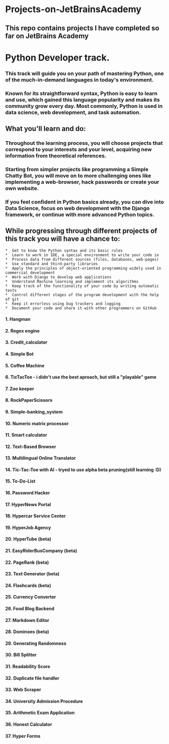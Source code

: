 # Projects-on-JetBrainsAcademy


## This repo contains projects I have completed so far on JetBrains Academy 

# Python Developer track.

### This track will guide you on your path of mastering Python, one of the much-in-demand languages in today's environment. 
### Known for its straightforward syntax, Python is easy to learn and use, which gained this language popularity and makes its community grow every day. Most commonly, Python is used in data science, web development, and task automation.

## What you'll learn and do:

### Throughout the learning process, you will choose projects that correspond to your interests and your level, acquiring new information from theoretical references. 
### Starting from simpler projects like programming a Simple Chatty Bot, you will move on to more challenging ones like implementing a web-browser, hack passwords or create your own website.  
### If you feel confident in Python basics already, you can dive into Data Science, focus on web development with the Django framework, or continue with more advanced Python topics. 

## While progressing through different projects of this track you will have a chance to:
    *  Get to know the Python syntax and its basic rules
    *  Learn to work in IDE, a special environment to write your code in
    *  Process data from different sources (files, databases, web-pages)
    *  Use standard and third-party libraries
    *  Apply the principles of object-oriented programming widely used in commercial development
    *  Work with Django to develop web applications
    *  Understand Machine learning and implement its algorithms
    *  Keep track of the functionality of your code by writing automatic tests
    *  Control different stages of the program development with the help of git
    *  Keep it errorless using bug trackers and logging
    *  Document your code and share it with other programmers on GitHub


#### 1. Hangman
#### 2. Regex engine
#### 3. Credit_calculator
#### 4. Simple Bot
#### 5. Coffee Machine
#### 6. TicTacToe - i didn't use the best aproach, but still a "playable" game 
#### 7. Zoo keeper
#### 8. RockPaperScissors
#### 9. Simple-banking_system
#### 10. Numeric matrix processor 
#### 11. Smart calculator
#### 12. Text-Based Browser
#### 13. Multilingual Online Translator
#### 14. Tic-Tac-Toe with AI - tryed to use alpha beta pruning(still learning :D)
#### 15. To-Do-List
#### 16. Password Hacker
#### 17. HyperNews Portal
#### 18. Hypercar Service Center
#### 19. HyperJob Agency
#### 20. HyperTube (beta)
#### 21. EasyRiderBusCompany (beta)
#### 22. PageRank (beta)
#### 23. Text Generator (beta)
#### 24. Flashcards (beta)
#### 25. Currency Converter
#### 26. Food Blog Backend
#### 27. Markdown Editor
#### 28. Dominoes (beta)
#### 29. Generating Randomness
#### 30. Bill Splitter
#### 31. Readability Score
#### 32. Duplicate file handler
#### 33. Web Scraper
#### 34. University Admission Procedure
#### 35. Arithmetic Exam Application
#### 36. Honest Calculator
#### 37. Hyper Forms
